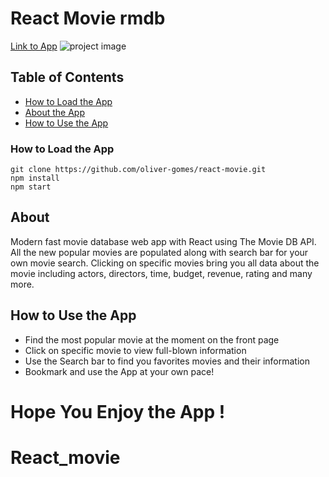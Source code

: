 # React Movie rmdb
[Link to App](http://phobic-heat.surge.sh/)
![project image](https://oliver-gomes.github.io/images/github%20images/react-movie.png)


## Table of Contents

* [How to Load the App](#howtoloadtheapp)
* [About the App](#about)
* [How to Use the App](#how-to-use-the-app)

### How to Load the App
```
git clone https://github.com/oliver-gomes/react-movie.git
npm install
npm start
```
## About
Modern fast movie database web app with React using The Movie DB API. All the new popular movies are populated along with search bar for your own movie search. Clicking on specific movies bring you all data about the movie including actors, directors, time, budget, revenue, rating and many more.

## How to Use the App

- Find the most popular movie at the moment on the front page
- Click on specific movie to view full-blown information
- Use the Search bar to find you favorites movies and their information
- Bookmark and use the App at your own pace!

# Hope You Enjoy the App !

# React_movie
